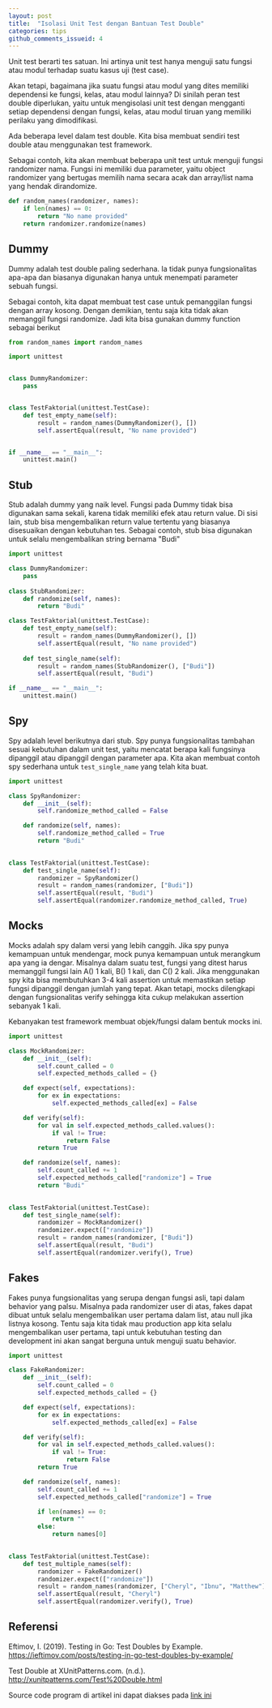 ```yaml
---
layout: post
title:  "Isolasi Unit Test dengan Bantuan Test Double"
categories: tips
github_comments_issueid: 4
---
```


Unit test berarti tes satuan. Ini artinya unit test hanya menguji satu fungsi atau modul terhadap suatu kasus uji 
(test case).

Akan tetapi, bagaimana jika suatu fungsi atau modul yang dites memiliki dependensi ke fungsi, kelas, atau modul lainnya?
Di sinilah peran test double diperlukan, yaitu untuk mengisolasi unit test dengan mengganti setiap dependensi dengan
fungsi, kelas, atau modul tiruan yang memiliki perilaku yang dimodifikasi.

Ada beberapa level dalam test double. Kita bisa membuat sendiri test double atau menggunakan test framework.

Sebagai contoh, kita akan membuat beberapa unit test untuk menguji fungsi randomizer nama. Fungsi ini memiliki dua
parameter, yaitu object randomizer yang bertugas memilih nama secara acak dan array/list nama yang hendak dirandomize.

```python
def random_names(randomizer, names):
    if len(names) == 0:
        return "No name provided"
    return randomizer.randomize(names)
```

## Dummy

Dummy adalah test double paling sederhana. Ia tidak punya fungsionalitas apa-apa dan biasanya digunakan hanya untuk
menempati parameter sebuah fungsi.

Sebagai contoh, kita dapat membuat test case untuk pemanggilan fungsi dengan array kosong. Dengan demikian, tentu saja
kita tidak akan memanggil fungsi randomize. Jadi kita bisa gunakan dummy function sebagai berikut

```python
from random_names import random_names

import unittest


class DummyRandomizer:
    pass


class TestFaktorial(unittest.TestCase):
    def test_empty_name(self):
        result = random_names(DummyRandomizer(), [])
        self.assertEqual(result, "No name provided")


if __name__ == "__main__":
    unittest.main()
```

## Stub

Stub adalah dummy yang naik level. Fungsi pada Dummy tidak bisa digunakan sama sekali, karena tidak memiliki efek atau
return value. Di sisi lain, stub bisa mengembalikan return value tertentu yang biasanya disesuaikan dengan kebutuhan
tes. Sebagai contoh, stub bisa digunakan untuk selalu mengembalikan string bernama "Budi"

```python
import unittest

class DummyRandomizer:
    pass
    
class StubRandomizer:
    def randomize(self, names):
        return "Budi"

class TestFaktorial(unittest.TestCase):
    def test_empty_name(self):
        result = random_names(DummyRandomizer(), [])
        self.assertEqual(result, "No name provided")
        
    def test_single_name(self):
        result = random_names(StubRandomizer(), ["Budi"])
        self.assertEqual(result, "Budi")

if __name__ == "__main__":
    unittest.main()
```

## Spy

Spy adalah level berikutnya dari stub. Spy punya fungsionalitas tambahan sesuai kebutuhan dalam unit test, yaitu
mencatat berapa kali fungsinya dipanggil atau dipanggil dengan parameter apa. Kita akan membuat contoh spy sederhana
untuk `test_single_name` yang telah kita buat.

```python
import unittest

class SpyRandomizer:
    def __init__(self):
        self.randomize_method_called = False

    def randomize(self, names):
        self.randomize_method_called = True
        return "Budi"
    

class TestFaktorial(unittest.TestCase):
    def test_single_name(self):
        randomizer = SpyRandomizer()
        result = random_names(randomizer, ["Budi"])
        self.assertEqual(result, "Budi")
        self.assertEqual(randomizer.randomize_method_called, True)
```

## Mocks

Mocks adalah spy dalam versi yang lebih canggih. Jika spy punya kemampuan untuk mendengar, mock punya kemampuan untuk
merangkum apa yang ia dengar. Misalnya dalam suatu test, fungsi yang ditest harus memanggil fungsi lain A() 1 kali,
B() 1 kali, dan C() 2 kali. Jika menggunakan spy kita bisa membutuhkan 3-4 kali assertion untuk memastikan setiap fungsi 
dipanggil dengan jumlah yang tepat. Akan tetapi, mocks dilengkapi dengan fungsionalitas verify sehingga kita cukup 
melakukan assertion sebanyak 1 kali.

Kebanyakan test framework membuat objek/fungsi dalam bentuk mocks ini.

```python
import unittest

class MockRandomizer:
    def __init__(self):
        self.count_called = 0
        self.expected_methods_called = {}

    def expect(self, expectations):
        for ex in expectations:
            self.expected_methods_called[ex] = False

    def verify(self):
        for val in self.expected_methods_called.values():
            if val != True:
                return False
        return True

    def randomize(self, names):
        self.count_called += 1
        self.expected_methods_called["randomize"] = True
        return "Budi"
    

class TestFaktorial(unittest.TestCase):
    def test_single_name(self):
        randomizer = MockRandomizer()
        randomizer.expect(["randomize"])
        result = random_names(randomizer, ["Budi"])
        self.assertEqual(result, "Budi")
        self.assertEqual(randomizer.verify(), True)
```

## Fakes

Fakes punya fungsionalitas yang serupa dengan fungsi asli, tapi dalam behavior yang palsu. Misalnya pada randomizer user 
di atas, fakes dapat dibuat untuk selalu mengembalikan user pertama dalam list, atau null jika listnya kosong. Tentu
saja kita tidak mau production app kita selalu mengembalikan user pertama, tapi untuk kebutuhan testing dan development
ini akan sangat berguna untuk menguji suatu behavior.

```python
import unittest

class FakeRandomizer:
    def __init__(self):
        self.count_called = 0
        self.expected_methods_called = {}

    def expect(self, expectations):
        for ex in expectations:
            self.expected_methods_called[ex] = False

    def verify(self):
        for val in self.expected_methods_called.values():
            if val != True:
                return False
        return True

    def randomize(self, names):
        self.count_called += 1
        self.expected_methods_called["randomize"] = True

        if len(names) == 0:
            return ""
        else:
            return names[0]
    

class TestFaktorial(unittest.TestCase):
    def test_multiple_names(self):
        randomizer = FakeRandomizer()
        randomizer.expect(["randomize"])
        result = random_names(randomizer, ["Cheryl", "Ibnu", "Matthew"])
        self.assertEqual(result, "Cheryl")
        self.assertEqual(randomizer.verify(), True)
```

## Referensi

Eftimov, I. (2019). Testing in Go: Test Doubles by Example. https://ieftimov.com/posts/testing-in-go-test-doubles-by-example/ 

Test Double at XUnitPatterns.com. (n.d.). http://xunitpatterns.com/Test%20Double.html

Source code program di artikel ini dapat diakses pada [link ini](https://github.com/hamonangann/blog-hands-on/tree/praktik-test-double)